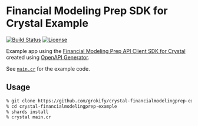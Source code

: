 # Financial Modeling Prep SDK for Crystal Example

[![Build Status][build-status-svg]][build-status-url]
[![License][license-svg]][license-url]

Example app using the [Financial Modeling Prep API Client SDK for Crystal](https://github.com/grokify/crystal-financialmodelingprep) created using [OpenAPI Generator](https://github.com/OpenAPITools/openapi-generator).

See [`main.cr`](main.cr) for the example code.

## Usage

```bash
% git clone https://github.com/grokify/crystal-financialmodelingprep-example
% cd crystal-financialmodelingprep-example
% shards install
% crystal main.cr
```

 [build-status-svg]: https://github.com/grokify/crystal-financialmodelingprep-example/workflows/Crystal%20CI/badge.svg?branch=main
 [build-status-url]: https://github.com/grokify/crystal-financialmodelingprep-example/actions
 [license-svg]: https://img.shields.io/badge/license-MIT-blue.svg
 [license-url]: https://github.com/grokify/crystal-financialmodelingprep-example/blob/master/LICENSE
